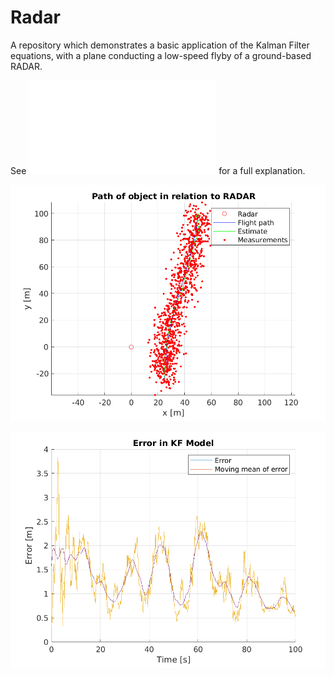 # Radar
A repository which demonstrates a basic application of the Kalman Filter equations, with a plane conducting a low-speed flyby of a ground-based RADAR.

See ![main.html](html/main.html) for a full explanation.

![Flight Path](figs/flight_path.png)

![Error](figs/model_error.png)
